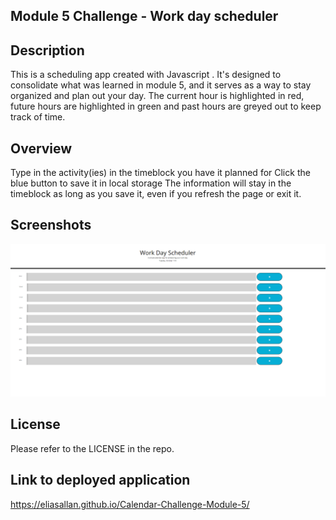 ## Module 5 Challenge - Work day scheduler


## Description

This is a scheduling app created with Javascript . It's designed to consolidate what was learned in module 5, and it serves as a way to stay organized and plan out your day. The current hour is highlighted in red, future hours are highlighted in green and past hours are greyed out to keep track of time.

## Overview

Type in the activity(ies) in the timeblock you have it planned for
Click the blue button to save it in local storage
The information will stay in the timeblock as long as you save it, even if you refresh the page or exit it.


## Screenshots


![Screenshot of the application](Assets/Screenshot(197).png)


## License

Please refer to the LICENSE in the repo.

## Link to deployed application


https://eliasallan.github.io/Calendar-Challenge-Module-5/